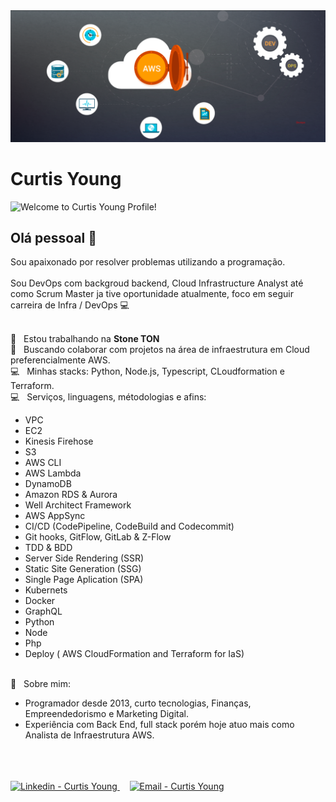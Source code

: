 <img width="auto" src="https://github.com/CurtisYoung/CurtisYoung/blob/master/devops.png">

# Curtis Young
<img src="https://img.shields.io/static/v1?label=Welcome.to&message=Curtis_Young_Profile!&color=7159c1&labelColor=000000" alt="Welcome to Curtis Young Profile!" />

## Olá pessoal 👋
Sou apaixonado por resolver problemas utilizando a programação.<br/> <br/> 
Sou DevOps com backgroud backend, Cloud Infrastructure Analyst até como Scrum Master ja tive oportunidade atualmente,  foco em seguir carreira de Infra / DevOps :computer:<br/> <br/> 

 :rocket:  &nbsp; Estou trabalhando na **Stone TON**
 <br/> :purple_heart: &nbsp; Buscando colaborar com projetos na área de infraestrutura em Cloud preferencialmente AWS.
 <br/> :computer: &nbsp; Minhas stacks: Python, Node.js, Typescript, CLoudformation e Terraform.
 <br/> :computer: &nbsp; Serviços, linguagens, métodologias e afins:
  <ul>
    <li>VPC</li>
    <li>EC2</li>
    <li>Kinesis Firehose</li>
    <li>S3</li>
    <li>AWS CLI</li>
    <li>AWS Lambda</li>
    <li>DynamoDB</li>
    <li>Amazon RDS & Aurora</li>
    <li>Well Architect Framework</li>
    <li>AWS AppSync</li>
    <li>CI/CD (CodePipeline, CodeBuild and Codecommit)</li>
    <li>Git hooks, GitFlow, GitLab & Z-Flow</li>
    <li>TDD & BDD</li>
    <li>Server Side Rendering (SSR)</li>
    <li>Static Site Generation (SSG)</li>
    <li>Single Page Aplication (SPA) </li>
    <li>Kubernets</li>
    <li>Docker</li>
    <li>GraphQL</li>
    <li>Python</li>
    <li>Node</li>
    <li>Php</li>
    <li>Deploy ( AWS CloudFormation and Terraform for IaS)</li>
    </ul>
 
 <br/> 💬  &nbsp; Sobre mim:
  - Programador desde 2013, curto tecnologias, Finanças, Empreendedorismo e Marketing Digital.
  - Experiência com Back End, full stack porém hoje atuo mais como Analista de Infraestrutura AWS.
 <br/>
  <br/>
   <br/>
 <a href="https://www.linkedin.com/in/ycurtis/" target="_blank" >
  <img alt="Linkedin - Curtis Young" src="https://img.shields.io/badge/Linkedin--%23F8952D?style=social&logo=linkedin">
</a>&nbsp;&nbsp;&nbsp;
<a href="mailto:curtisyg@gmail.com" target="_blank" >
  <img alt="Email - Curtis Young" src="https://img.shields.io/badge/Email--%23F8952D?style=social&logo=gmail">
</a> 

